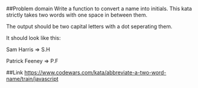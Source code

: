 ##Problem domain
Write a function to convert a name into initials. This kata strictly takes two words with one space in between them.

The output should be two capital letters with a dot seperating them.

It should look like this:

Sam Harris => S.H

Patrick Feeney => P.F

##Link
https://www.codewars.com/kata/abbreviate-a-two-word-name/train/javascript
